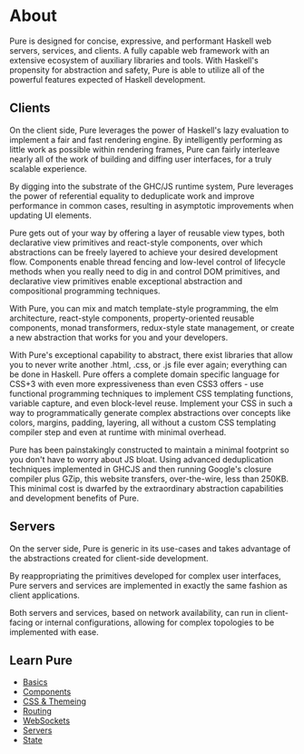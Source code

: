 # About

Pure is designed for concise, expressive, and performant Haskell web servers,
services, and clients. A fully capable web framework with an extensive 
ecosystem of auxiliary libraries and tools. With Haskell's propensity for 
abstraction and safety, Pure is able to utilize all of the powerful features
expected of Haskell development.

## Clients

On the client side, Pure leverages the power of Haskell's lazy evaluation to 
implement a fair and fast rendering engine. By intelligently performing as 
little work as possible within rendering frames, Pure can fairly interleave
nearly all of the work of building and diffing user interfaces, for a truly
scalable experience.

By digging into the substrate of the GHC/JS runtime system, Pure leverages the
power of referential equality to deduplicate work and improve performance in
common cases, resulting in asymptotic improvements when updating UI elements.

Pure gets out of your way by offering a layer of reusable view types, both
declarative view primitives and react-style components, over which abstractions 
can be freely layered to achieve your desired development flow. Components 
enable thread fencing and low-level control of lifecycle methods when you really
need to dig in and control DOM primitives, and declarative view primitives 
enable exceptional abstraction and compositional programming techniques. 

With Pure, you can mix and match template-style programming, the elm
architecture, react-style components, property-oriented reusable components, 
monad transformers, redux-style state management, or create a new abstraction
that works for you and your developers.

With Pure's exceptional capability to abstract, there exist libraries that allow
you to never write another .html, .css, or .js file ever again; everything can
be done in Haskell. Pure offers a complete domain specific language for CSS+3
with even more expressiveness than even CSS3 offers - use functional programming
techniques to implement CSS templating functions, variable capture, and even
block-level reuse. Implement your CSS in such a way to programmatically generate 
complex abstractions over concepts like colors, margins, padding, layering, all
without a custom CSS templating compiler step and even at runtime with minimal
overhead.

Pure has been painstakingly constructed to maintain a minimal footprint so you
don't have to worry about JS bloat. Using advanced deduplication techniques
implemented in GHCJS and then running Google's closure compiler plus GZip,
this website transfers, over-the-wire, less than 250KB. This minimal cost is
dwarfed by the extraordinary abstraction capabilities and development benefits
of Pure.

## Servers

On the server side, Pure is generic in its use-cases and takes advantage of the
abstractions created for client-side development. 

By reappropriating the primitives developed for complex user interfaces, Pure 
servers and services are implemented in exactly the same fashion as client 
applications. 

Both servers and services, based on network availability, can run in 
client-facing or internal configurations, allowing for complex topologies to be
implemented with ease. 

## Learn Pure

* [Basics](/tuts/basics)
* [Components](/tuts/components)
* [CSS & Themeing](/tuts/css)
* [Routing](/tuts/routing)
* [WebSockets](/tuts/websockets)
* [Servers](/tuts/servers)
* [State](/tuts/state)
